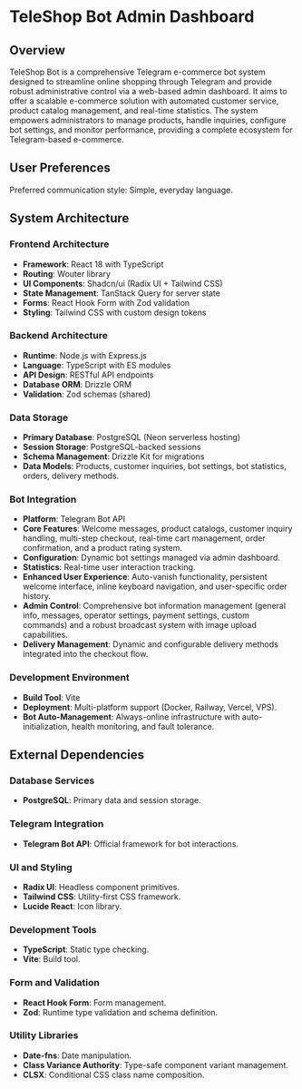# TeleShop Bot Admin Dashboard

## Overview
TeleShop Bot is a comprehensive Telegram e-commerce bot system designed to streamline online shopping through Telegram and provide robust administrative control via a web-based admin dashboard. It aims to offer a scalable e-commerce solution with automated customer service, product catalog management, and real-time statistics. The system empowers administrators to manage products, handle inquiries, configure bot settings, and monitor performance, providing a complete ecosystem for Telegram-based e-commerce.

## User Preferences
Preferred communication style: Simple, everyday language.

## System Architecture

### Frontend Architecture
- **Framework**: React 18 with TypeScript
- **Routing**: Wouter library
- **UI Components**: Shadcn/ui (Radix UI + Tailwind CSS)
- **State Management**: TanStack Query for server state
- **Forms**: React Hook Form with Zod validation
- **Styling**: Tailwind CSS with custom design tokens

### Backend Architecture
- **Runtime**: Node.js with Express.js
- **Language**: TypeScript with ES modules
- **API Design**: RESTful API endpoints
- **Database ORM**: Drizzle ORM
- **Validation**: Zod schemas (shared)

### Data Storage
- **Primary Database**: PostgreSQL (Neon serverless hosting)
- **Session Storage**: PostgreSQL-backed sessions
- **Schema Management**: Drizzle Kit for migrations
- **Data Models**: Products, customer inquiries, bot settings, bot statistics, orders, delivery methods.

### Bot Integration
- **Platform**: Telegram Bot API
- **Core Features**: Welcome messages, product catalogs, customer inquiry handling, multi-step checkout, real-time cart management, order confirmation, and a product rating system.
- **Configuration**: Dynamic bot settings managed via admin dashboard.
- **Statistics**: Real-time user interaction tracking.
- **Enhanced User Experience**: Auto-vanish functionality, persistent welcome interface, inline keyboard navigation, and user-specific order history.
- **Admin Control**: Comprehensive bot information management (general info, messages, operator settings, payment settings, custom commands) and a robust broadcast system with image upload capabilities.
- **Delivery Management**: Dynamic and configurable delivery methods integrated into the checkout flow.

### Development Environment
- **Build Tool**: Vite
- **Deployment**: Multi-platform support (Docker, Railway, Vercel, VPS).
- **Bot Auto-Management**: Always-online infrastructure with auto-initialization, health monitoring, and fault tolerance.

## External Dependencies

### Database Services
- **PostgreSQL**: Primary data and session storage.

### Telegram Integration
- **Telegram Bot API**: Official framework for bot interactions.

### UI and Styling
- **Radix UI**: Headless component primitives.
- **Tailwind CSS**: Utility-first CSS framework.
- **Lucide React**: Icon library.

### Development Tools
- **TypeScript**: Static type checking.
- **Vite**: Build tool.

### Form and Validation
- **React Hook Form**: Form management.
- **Zod**: Runtime type validation and schema definition.

### Utility Libraries
- **Date-fns**: Date manipulation.
- **Class Variance Authority**: Type-safe component variant management.
- **CLSX**: Conditional CSS class name composition.